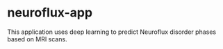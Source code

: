 # neuroflux-app
This application uses deep learning to predict Neuroflux disorder phases based on MRI scans. 
